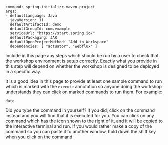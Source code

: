 
```editor:execute-command
command: spring.initializr.maven-project
args:
- defaultLanguage: Java
  javaVersion: 11
  defaultArtifactId: demo
  defaultGroupId: com.example
  serviceUrl: "https://start.spring.io/"
  defaultPackaging: JAR
  defaultOpenProjectMethod: "Add to Workspace"
  dependencies: [ "actuator", "webflux" ]
```

Include in this page any steps which should be run by a user to check that the workshop environment is setup correctly. Exactly what you provide in this step will depend on whether the workshop is designed to be deployed in a specific way.

It is a good idea in this page to provide at least one sample command to run which is marked with the `execute` annotation so anyone doing the workshop understands they can click on marked commands to run them. For example:

```execute
date
```

Did you type the command in yourself? If you did, click on the command instead and you will find that it is executed for you. You can click on any command which has the <span class="fas fa-running"></span> icon shown to the right of it, and it will be copied to the interactive terminal and run. If you would rather make a copy of the command so you can paste it to another window, hold down the shift key when you click on the command.


